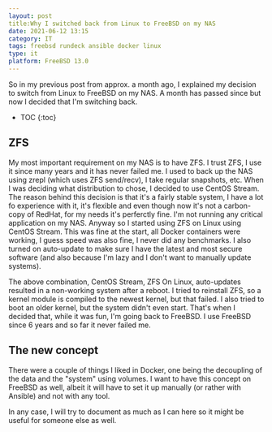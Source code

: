 ```yaml
---
layout:	post
title:Why I switched back from Linux to FreeBSD on my NAS
date: 2021-06-12 13:15
category: IT
tags: freebsd rundeck ansible docker linux
type: it
platform: FreeBSD 13.0
---
```


So in my previous post from approx. a month ago, I explained my decision to switch from Linux to FreeBSD on my NAS. A month has passed since but now I decided that I'm switching back.

* TOC
{:toc}

## ZFS
My most important requirement on my NAS is to have ZFS. I trust ZFS, I use it since many years and it has never failed me. I used to back up the NAS using zrepl (which uses ZFS send/recv), I take regular snapshots, etc. When I was deciding what distribution to chose, I decided to use CentOS Stream. The reason behind this decision is that it's a fairly stable system, I have a lot fo experience with it, it's flexible and even though now it's not a carbon-copy of RedHat, for my needs it's perferctly fine. I'm not running any critical application on my NAS. Anyway so I started using ZFS on Linux using CentOS Stream. This was fine at the start, all Docker containers were working, I guess speed was also fine, I never did any benchmarks. I also turned on auto-update to make sure I have the latest and most secure software (and also because I'm lazy and I don't want to manually update systems).

The above combination, CentOS Stream, ZFS On Linux, auto-updates resulted in a non-working system after a reboot. I tried to reinstall ZFS, so a kernel module is compiled to the newest kernel, but that failed. I also tried to boot an older kernel, but the system didn't even start. That's when I decided that, while it was fun, I'm going back to FreeBSD. I use FreeBSD since 6 years and so far it never failed me.

## The new concept
There were a couple of things I liked in Docker, one being the decoupling of the data and the "system" using volumes. I want to have this concept on FreeBSD as well, albeit it will have to set it up manually (or rather with Ansible) and not with any tool.

In any case, I will try to document as much as I can here so it might be useful for someone else as well.
